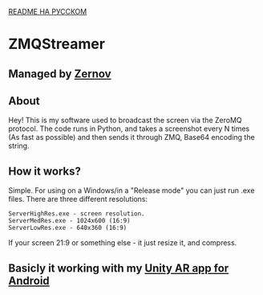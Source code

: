 [README НА РУССКОМ](./READMERUS.md)
# ZMQStreamer
## Managed by [Zernov](https://www.youtube.com/@zernovtech)

## About
Hey! This is my software used to broadcast the screen via the ZeroMQ protocol. The code runs in Python, and takes a screenshot every N times (As fast as possible) and then sends it through ZMQ, Base64 encoding the string.

## How it works?
Simple. For using on a Windows/in a "Release mode" you can just run .exe files. There are three different resolutions:

```
ServerHighRes.exe - screen resolution.
ServerMedRes.exe - 1024x600 (16:9)
ServerLowRes.exe - 640x360 (16:9)
```

If your screen 21:9 or something else - it just resize it, and compress.

## Basicly it working with my [Unity AR app for Android](https://github.com/ZernovTechno/AR)
